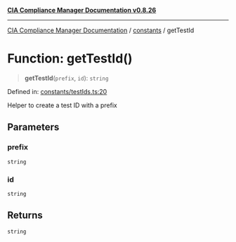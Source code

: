 [**CIA Compliance Manager Documentation v0.8.26**](../../README.md)

***

[CIA Compliance Manager Documentation](../../modules.md) / [constants](../README.md) / getTestId

# Function: getTestId()

> **getTestId**(`prefix`, `id`): `string`

Defined in: [constants/testIds.ts:20](https://github.com/Hack23/cia-compliance-manager/blob/168f1311621722afef33b264085d8ac99d4a3213/src/constants/testIds.ts#L20)

Helper to create a test ID with a prefix

## Parameters

### prefix

`string`

### id

`string`

## Returns

`string`
